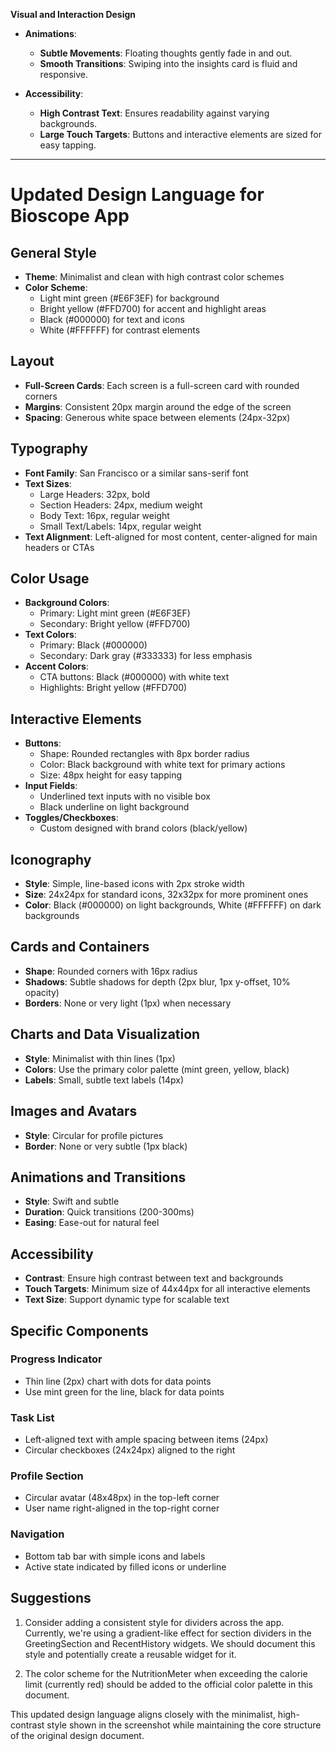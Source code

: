 **Visual and Interaction Design**

- **Animations**:

  - **Subtle Movements**: Floating thoughts gently fade in and out.
  - **Smooth Transitions**: Swiping into the insights card is fluid and responsive.

- **Accessibility**:

  - **High Contrast Text**: Ensures readability against varying backgrounds.
  - **Large Touch Targets**: Buttons and interactive elements are sized for easy tapping.

---

# Updated Design Language for Bioscope App

## General Style

- **Theme**: Minimalist and clean with high contrast color schemes
- **Color Scheme**: 
  - Light mint green (#E6F3EF) for background
  - Bright yellow (#FFD700) for accent and highlight areas
  - Black (#000000) for text and icons
  - White (#FFFFFF) for contrast elements

## Layout

- **Full-Screen Cards**: Each screen is a full-screen card with rounded corners
- **Margins**: Consistent 20px margin around the edge of the screen
- **Spacing**: Generous white space between elements (24px-32px)

## Typography

- **Font Family**: San Francisco or a similar sans-serif font
- **Text Sizes**:
  - Large Headers: 32px, bold
  - Section Headers: 24px, medium weight
  - Body Text: 16px, regular weight
  - Small Text/Labels: 14px, regular weight
- **Text Alignment**: Left-aligned for most content, center-aligned for main headers or CTAs

## Color Usage

- **Background Colors**: 
  - Primary: Light mint green (#E6F3EF)
  - Secondary: Bright yellow (#FFD700)
- **Text Colors**:
  - Primary: Black (#000000)
  - Secondary: Dark gray (#333333) for less emphasis
- **Accent Colors**:
  - CTA buttons: Black (#000000) with white text
  - Highlights: Bright yellow (#FFD700)

## Interactive Elements

- **Buttons**:
  - Shape: Rounded rectangles with 8px border radius
  - Color: Black background with white text for primary actions
  - Size: 48px height for easy tapping
- **Input Fields**:
  - Underlined text inputs with no visible box
  - Black underline on light background
- **Toggles/Checkboxes**:
  - Custom designed with brand colors (black/yellow)

## Iconography

- **Style**: Simple, line-based icons with 2px stroke width
- **Size**: 24x24px for standard icons, 32x32px for more prominent ones
- **Color**: Black (#000000) on light backgrounds, White (#FFFFFF) on dark backgrounds

## Cards and Containers

- **Shape**: Rounded corners with 16px radius
- **Shadows**: Subtle shadows for depth (2px blur, 1px y-offset, 10% opacity)
- **Borders**: None or very light (1px) when necessary

## Charts and Data Visualization

- **Style**: Minimalist with thin lines (1px)
- **Colors**: Use the primary color palette (mint green, yellow, black)
- **Labels**: Small, subtle text labels (14px)

## Images and Avatars

- **Style**: Circular for profile pictures
- **Border**: None or very subtle (1px black)

## Animations and Transitions

- **Style**: Swift and subtle
- **Duration**: Quick transitions (200-300ms)
- **Easing**: Ease-out for natural feel

## Accessibility

- **Contrast**: Ensure high contrast between text and backgrounds
- **Touch Targets**: Minimum size of 44x44px for all interactive elements
- **Text Size**: Support dynamic type for scalable text

## Specific Components

### Progress Indicator
- Thin line (2px) chart with dots for data points
- Use mint green for the line, black for data points

### Task List
- Left-aligned text with ample spacing between items (24px)
- Circular checkboxes (24x24px) aligned to the right

### Profile Section
- Circular avatar (48x48px) in the top-left corner
- User name right-aligned in the top-right corner

### Navigation
- Bottom tab bar with simple icons and labels
- Active state indicated by filled icons or underline

## Suggestions

1. Consider adding a consistent style for dividers across the app. Currently, we're using a gradient-like effect for section dividers in the GreetingSection and RecentHistory widgets. We should document this style and potentially create a reusable widget for it.

2. The color scheme for the NutritionMeter when exceeding the calorie limit (currently red) should be added to the official color palette in this document.

This updated design language aligns closely with the minimalist, high-contrast style shown in the screenshot while maintaining the core structure of the original design document.